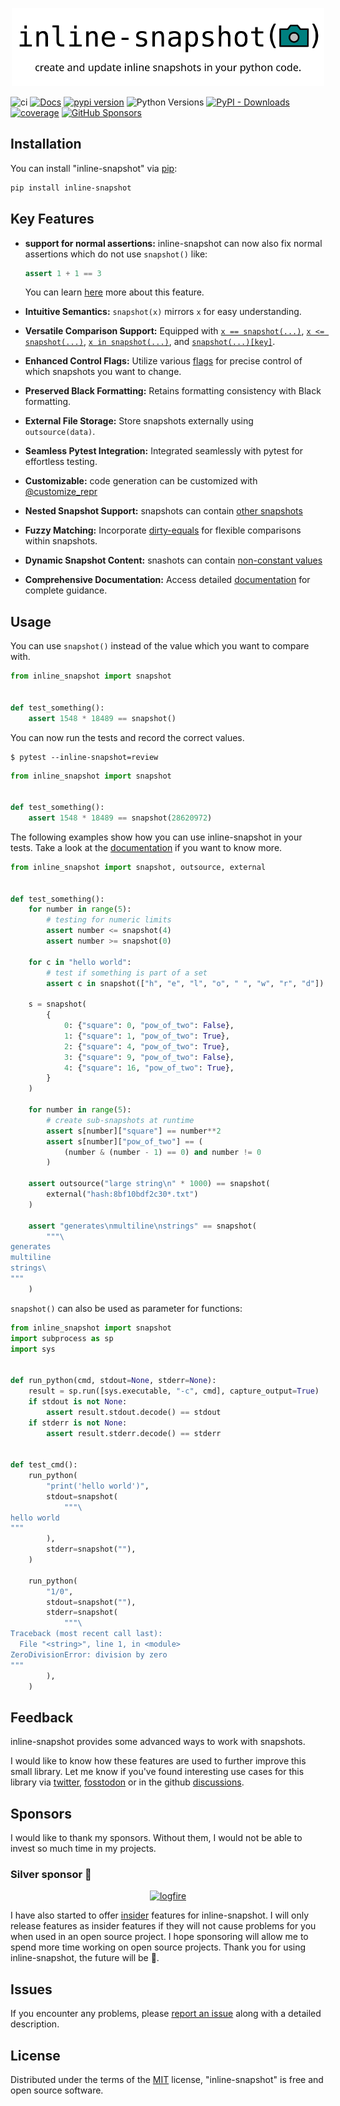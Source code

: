 <!-- -8<- [start:Header] -->

<p align="center">
  <a href="https://15r10nk.github.io/inline-snapshot/latest/">
    <img src="docs/assets/logo.svg" width="500" alt="inline-snapshot">
  </a>
</p>

![ci](https://github.com/15r10nk/inline-snapshot/actions/workflows/ci.yml/badge.svg?branch=main)
[![Docs](https://img.shields.io/badge/docs-mkdocs-green)](https://15r10nk.github.io/inline-snapshot/latest/)
[![pypi version](https://img.shields.io/pypi/v/inline-snapshot.svg)](https://pypi.org/project/inline-snapshot/)
![Python Versions](https://img.shields.io/pypi/pyversions/inline-snapshot)
[![PyPI - Downloads](https://img.shields.io/pypi/dw/inline-snapshot)](https://pypacktrends.com/?packages=inline-snapshot&time_range=2years)
[![coverage](https://img.shields.io/badge/coverage-100%25-blue)](https://15r10nk.github.io/inline-snapshot/latest/contributing/#coverage)
[![GitHub Sponsors](https://img.shields.io/github/sponsors/15r10nk)](https://github.com/sponsors/15r10nk)

<!-- -8<- [end:Header] -->

## Installation

You can install "inline-snapshot" via [pip](https://pypi.org/project/pip/):

``` bash
pip install inline-snapshot
```


## Key Features

- **support for normal assertions:** inline-snapshot can now also fix normal assertions which do not use `snapshot()` like:

    ``` python
    assert 1 + 1 == 3
    ```

    You can learn [here](fix_assert.md) more about this feature.


- **Intuitive Semantics:** `snapshot(x)` mirrors `x` for easy understanding.
- **Versatile Comparison Support:** Equipped with
    [`x == snapshot(...)`](https://15r10nk.github.io/inline-snapshot/latest/eq_snapshot/),
    [`x <= snapshot(...)`](https://15r10nk.github.io/inline-snapshot/latest/cmp_snapshot/),
    [`x in snapshot(...)`](https://15r10nk.github.io/inline-snapshot/latest/in_snapshot/), and
    [`snapshot(...)[key]`](https://15r10nk.github.io/inline-snapshot/latest/getitem_snapshot/).
- **Enhanced Control Flags:** Utilize various [flags](https://15r10nk.github.io/inline-snapshot/latest/pytest/) for precise control of which snapshots you want to change.
- **Preserved Black Formatting:** Retains formatting consistency with Black formatting.
- **External File Storage:** Store snapshots externally using `outsource(data)`.
- **Seamless Pytest Integration:** Integrated seamlessly with pytest for effortless testing.
- **Customizable:** code generation can be customized with [@customize_repr](https://15r10nk.github.io/inline-snapshot/latest/customize_repr)
- **Nested Snapshot Support:** snapshots can contain [other snapshots](https://15r10nk.github.io/inline-snapshot/latest/eq_snapshot/#inner-snapshots)
- **Fuzzy Matching:** Incorporate [dirty-equals](https://15r10nk.github.io/inline-snapshot/latest/eq_snapshot/#dirty-equals) for flexible comparisons within snapshots.
- **Dynamic Snapshot Content:** snashots can contain [non-constant values](https://15r10nk.github.io/inline-snapshot/latest/eq_snapshot/#is)
- **Comprehensive Documentation:** Access detailed [documentation](https://15r10nk.github.io/inline-snapshot/latest) for complete guidance.


## Usage

You can use `snapshot()` instead of the value which you want to compare with.

<!-- inline-snapshot: first_block outcome-passed=1 outcome-errors=1 -->
``` python
from inline_snapshot import snapshot


def test_something():
    assert 1548 * 18489 == snapshot()
```

You can now run the tests and record the correct values.

```
$ pytest --inline-snapshot=review
```

<!-- inline-snapshot: create outcome-passed=1 outcome-errors=1 -->
``` python hl_lines="5"
from inline_snapshot import snapshot


def test_something():
    assert 1548 * 18489 == snapshot(28620972)
```

The following examples show how you can use inline-snapshot in your tests. Take a look at the
[documentation](https://15r10nk.github.io/inline-snapshot/latest) if you want to know more.

<!-- inline-snapshot: create fix trim first_block outcome-passed=1 -->
``` python
from inline_snapshot import snapshot, outsource, external


def test_something():
    for number in range(5):
        # testing for numeric limits
        assert number <= snapshot(4)
        assert number >= snapshot(0)

    for c in "hello world":
        # test if something is part of a set
        assert c in snapshot(["h", "e", "l", "o", " ", "w", "r", "d"])

    s = snapshot(
        {
            0: {"square": 0, "pow_of_two": False},
            1: {"square": 1, "pow_of_two": True},
            2: {"square": 4, "pow_of_two": True},
            3: {"square": 9, "pow_of_two": False},
            4: {"square": 16, "pow_of_two": True},
        }
    )

    for number in range(5):
        # create sub-snapshots at runtime
        assert s[number]["square"] == number**2
        assert s[number]["pow_of_two"] == (
            (number & (number - 1) == 0) and number != 0
        )

    assert outsource("large string\n" * 1000) == snapshot(
        external("hash:8bf10bdf2c30*.txt")
    )

    assert "generates\nmultiline\nstrings" == snapshot(
        """\
generates
multiline
strings\
"""
    )
```


`snapshot()` can also be used as parameter for functions:

<!-- inline-snapshot: create fix trim first_block outcome-passed=1 -->
``` python
from inline_snapshot import snapshot
import subprocess as sp
import sys


def run_python(cmd, stdout=None, stderr=None):
    result = sp.run([sys.executable, "-c", cmd], capture_output=True)
    if stdout is not None:
        assert result.stdout.decode() == stdout
    if stderr is not None:
        assert result.stderr.decode() == stderr


def test_cmd():
    run_python(
        "print('hello world')",
        stdout=snapshot(
            """\
hello world
"""
        ),
        stderr=snapshot(""),
    )

    run_python(
        "1/0",
        stdout=snapshot(""),
        stderr=snapshot(
            """\
Traceback (most recent call last):
  File "<string>", line 1, in <module>
ZeroDivisionError: division by zero
"""
        ),
    )
```

<!-- -8<- [start:Feedback] -->
## Feedback

inline-snapshot provides some advanced ways to work with snapshots.

I would like to know how these features are used to further improve this small library.
Let me know if you've found interesting use cases for this library via [twitter](https://twitter.com/15r10nk), [fosstodon](https://fosstodon.org/deck/@15r10nk) or in the github [discussions](https://github.com/15r10nk/inline-snapshot/discussions/new?category=show-and-tell).

<!--[[[cog
import requests,cog

url = "https://raw.githubusercontent.com/15r10nk/sponsors/refs/heads/main/sponsors_readme.md"
response = requests.get(url)
response.raise_for_status()  # Raise an exception for bad status codes
cog.out(response.text)
]]]-->
## Sponsors

I would like to thank my sponsors. Without them, I would not be able to invest so much time in my projects.

### Silver sponsor 🥈

<p align="center">
  <a href="https://pydantic.dev/logfire">
    <img src="https://pydantic.dev/assets/for-external/pydantic_logfire_logo_endorsed_lithium_rgb.svg" alt="logfire" width="300"/>
  </a>
</p>
<!--[[[end]]]-->

I have also started to offer [insider](https://15r10nk.github.io/inline-snapshot/latest/insiders/) features for inline-snapshot. I will only release features as insider features if they will not cause problems for you when used in an open source project.
I hope sponsoring will allow me to spend more time working on open source projects.
Thank you for using inline-snapshot, the future will be 🚀.

## Issues

If you encounter any problems, please [report an issue](https://github.com/15r10nk/inline-snapshot/issues) along with a detailed description.
<!-- -8<- [end:Feedback] -->

## License

Distributed under the terms of the [MIT](http://opensource.org/licenses/MIT) license, "inline-snapshot" is free and open source software.
